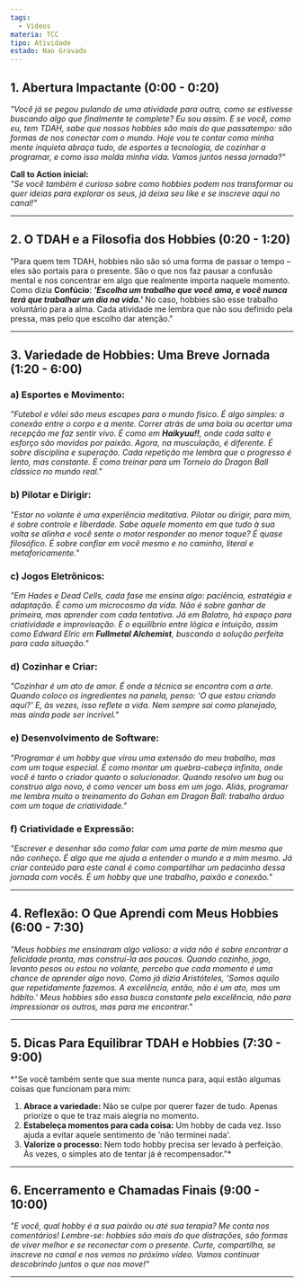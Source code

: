 ```yaml
---
tags:
  - Videos
materia: TCC
tipo: Atividade
estado: Nao Gravado
---
```

## **1. Abertura Impactante (0:00 - 0:20)**  
*"Você já se pegou pulando de uma atividade para outra, como se estivesse buscando algo que finalmente te complete? Eu sou assim. E se você, como eu, tem TDAH, sabe que nossos hobbies são mais do que passatempo: são formas de nos conectar com o mundo. Hoje vou te contar como minha mente inquieta abraça tudo, de esportes a tecnologia, de cozinhar a programar, e como isso molda minha vida. Vamos juntos nessa jornada?"*

**Call to Action inicial:**  
*"Se você também é curioso sobre como hobbies podem nos transformar ou quer ideias para explorar os seus, já deixa seu like e se inscreve aqui no canal!"*

---

## **2. O TDAH e a Filosofia dos Hobbies (0:20 - 1:20)**  
"Para quem tem TDAH, hobbies não são só uma forma de passar o tempo – eles são portais para o presente. São o que nos faz pausar a confusão mental e nos concentrar em algo que realmente importa naquele momento. Como dizia **Confúcio**: ***'Escolha um trabalho que você ama, e você nunca terá que trabalhar um dia na vida.'*** No caso, hobbies são esse trabalho voluntário para a alma. Cada atividade me lembra que não sou definido pela pressa, mas pelo que escolho dar atenção."

---

## **3. Variedade de Hobbies: Uma Breve Jornada (1:20 - 6:00)**  
### **a) Esportes e Movimento:**  
*"Futebol e vôlei são meus escapes para o mundo físico. É algo simples: a conexão entre o corpo e a mente. Correr atrás de uma bola ou acertar uma recepção me faz sentir vivo. É como em **Haikyuu!!**, onde cada salto e esforço são movidos por paixão. Agora, na musculação, é diferente. É sobre disciplina e superação. Cada repetição me lembra que o progresso é lento, mas constante. É como treinar para um Torneio do Dragon Ball clássico no mundo real."*

### **b) Pilotar e Dirigir:**  
*"Estar no volante é uma experiência meditativa. Pilotar ou dirigir, para mim, é sobre controle e liberdade. Sabe aquele momento em que tudo à sua volta se alinha e você sente o motor responder ao menor toque? É quase filosófico. É sobre confiar em você mesmo e no caminho, literal e metaforicamente."*

### **c) Jogos Eletrônicos:**  
*"Em Hades e Dead Cells, cada fase me ensina algo: paciência, estratégia e adaptação. É como um microcosmo da vida. Não é sobre ganhar de primeira, mas aprender com cada tentativa. Já em Balatro, há espaço para criatividade e improvisação. É o equilíbrio entre lógica e intuição, assim como Edward Elric em **Fullmetal Alchemist**, buscando a solução perfeita para cada situação."*

### **d) Cozinhar e Criar:**  
*"Cozinhar é um ato de amor. É onde a técnica se encontra com a arte. Quando coloco os ingredientes na panela, penso: 'O que estou criando aqui?' E, às vezes, isso reflete a vida. Nem sempre sai como planejado, mas ainda pode ser incrível."*

### **e) Desenvolvimento de Software:**  
*"Programar é um hobby que virou uma extensão do meu trabalho, mas com um toque especial. É como montar um quebra-cabeça infinito, onde você é tanto o criador quanto o solucionador. Quando resolvo um bug ou construo algo novo, é como vencer um boss em um jogo. Aliás, programar me lembra muito o treinamento do Gohan em **Dragon Ball*: trabalho árduo com um toque de criatividade."**

### **f) Criatividade e Expressão:**  
*"Escrever e desenhar são como falar com uma parte de mim mesmo que não conheço. É algo que me ajuda a entender o mundo e a mim mesmo. Já criar conteúdo para este canal é como compartilhar um pedacinho dessa jornada com vocês. É um hobby que une trabalho, paixão e conexão."*

---

## **4. Reflexão: O Que Aprendi com Meus Hobbies (6:00 - 7:30)**  
*"Meus hobbies me ensinaram algo valioso: a vida não é sobre encontrar a felicidade pronta, mas construí-la aos poucos. Quando cozinho, jogo, levanto pesos ou estou no volante, percebo que cada momento é uma chance de aprender algo novo. Como já dizia Aristóteles, 'Somos aquilo que repetidamente fazemos. A excelência, então, não é um ato, mas um hábito.' Meus hobbies são essa busca constante pela excelência, não para impressionar os outros, mas para me encontrar."*

---

## **5. Dicas Para Equilibrar TDAH e Hobbies (7:30 - 9:00)**  
*"Se você também sente que sua mente nunca para, aqui estão algumas coisas que funcionam para mim:  
1. **Abrace a variedade:** Não se culpe por querer fazer de tudo. Apenas priorize o que te traz mais alegria no momento.  
2. **Estabeleça momentos para cada coisa:** Um hobby de cada vez. Isso ajuda a evitar aquele sentimento de 'não terminei nada'.  
3. **Valorize o processo:** Nem todo hobby precisa ser levado à perfeição. Às vezes, o simples ato de tentar já é recompensador."*

---

## **6. Encerramento e Chamadas Finais (9:00 - 10:00)**  
*"E você, qual hobby é a sua paixão ou até sua terapia? Me conta nos comentários! Lembre-se: hobbies são mais do que distrações, são formas de viver melhor e se reconectar com o presente. Curte, compartilha, se inscreve no canal e nos vemos no próximo vídeo. Vamos continuar descobrindo juntos o que nos move!"*

---
